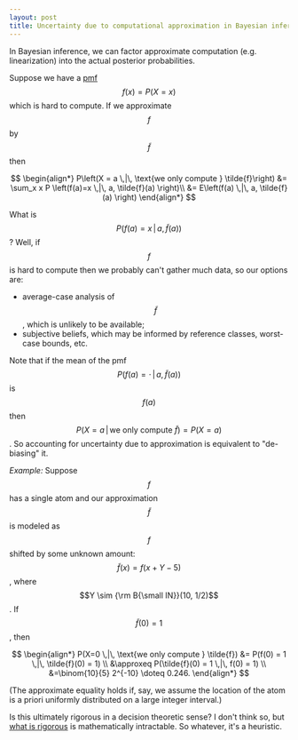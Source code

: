 ```yaml
---
layout: post
title: Uncertainty due to computational approximation in Bayesian inference
---
```


In Bayesian inference, we can factor approximate computation (e.g.
linearization) into the actual posterior probabilities.

Suppose we have a [pmf](https://en.wikipedia.org/wiki/Probability_mass_function)
$$f(x) = P(X=x)$$ which is hard to compute.
If we approximate $$f$$ by $$\tilde{f}$$ then

$$
\begin{align*}
P\left(X = a \,|\, \text{we only compute } \tilde{f}\right)
&= \sum_x x P \left(f(a)=x \,|\, a, \tilde{f}(a) \right)\\
&= E\left(f(a) \,|\, a, \tilde{f}(a) \right)
\end{align*}
$$

What is $$P\left(f(a)=x \,|\, a, \tilde{f}(a)\right)$$?
Well, if $$f$$ is hard to compute then we probably can't gather much data, so
our options are:
* average-case analysis of $$\tilde{f}$$, which is unlikely to be available;
* subjective beliefs, which may be informed by reference classes, worst-case
  bounds, etc.

Note that if the mean of the pmf $$P(f(a)=\cdot \,|\, a, \tilde{f}(a))$$
is $$f(a)$$ then $$P(X = a \,|\, \text{we only compute } \tilde{f}) =  P(X=a)$$.
So accounting for uncertainty due to approximation is equivalent to
"de-biasing" it.

_Example:_
Suppose $$f$$ has a single atom and our approximation $$\tilde{f}$$ is
modeled as $$f$$ shifted by some unknown amount:
$$\tilde{f}(x) = f(x + Y - 5)$$, where
$$Y \sim {\rm B{\small IN}}(10, 1/2)$$.
If $$\tilde{f}(0) = 1$$, then

$$
\begin{align*}
P(X=0 \,|\, \text{we only compute } \tilde{f})
&= P(f(0) = 1 \,|\, \tilde{f}(0) = 1) \\
&\approxeq P(\tilde{f}(0) = 1 \,|\, f(0) = 1) \\
&=\binom{10}{5} 2^{-10} \doteq 0.246.
\end{align*}
$$

(The approximate equality holds if, say, we assume the location of the atom is
a priori uniformly distributed on a large integer interval.)

Is this ultimately rigorous in a decision theoretic sense? I don't think
so, but
[what is rigorous](http://amacfie.github.io/2017/10/10/probability-riemann-hypothesis/)
is mathematically intractable.
So whatever, it's a heuristic.

